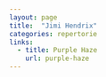 ```yaml
---
layout: page
title:  "Jimi Hendrix"
categories: repertorie
links:
  - title: Purple Haze
    url: purple-haze
---
```


